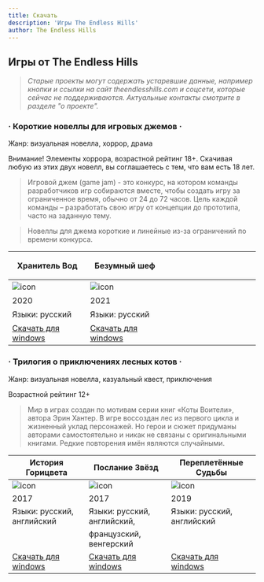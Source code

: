 ```yaml
---
title: Скачать
description: 'Игры The Endless Hills'
author: The Endless Hills
---
```

## Игры от The Endless Hills

>*Старые проекты могут содержать устаревшие данные, например кнопки и ссылки на сайт theendlesshills.com и соцсети, которые сейчас не поддерживаются. Актуальные контакты смотрите в разделе "о проекте".*

### · Короткие новеллы для игровых джемов ·

Жанр: визуальная новелла, хоррор, драма 

Внимание! Элементы хоррора, возрастной рейтинг 18+.
Скачивая любую из этих двух новелл, вы соглашаетесь с тем, что вам есть 18 лет.

>Игровой джем (game jam) - это конкурс, на котором команды разработчиков игр собираются вместе, чтобы создать игру за ограниченное время, обычно от 24 до 72 часов. Цель каждой команды – разработать свою игру от концепции до прототипа, часто на заданную тему.

>Новеллы для джема короткие и линейные из-за ограничений по времени конкурса.

Хранитель Вод | Безумный шеф | ㅤ   ㅤ   ㅤ   ㅤ   ㅤ   ㅤ   ㅤ   ㅤ   ㅤ   ㅤ   ㅤ   ㅤ   ㅤ   
-- | -- | -- 
![icon](https://6amb00.github.io/6amb00/game_icons/lake_pic.png) | ![icon](https://6amb00.github.io/6amb00/game_icons/chef_pic.png)  | ㅤ 
2020 | 2021 | 
Языки: русский | Языки: русский  |  ㅤ  
<a href="https://drive.google.com/file/d/1NH5yn-cMJ3nYNK2kSWWBLNuKaaFBNGsx/view?usp=sharing" target="_blank">Скачать для windows</a> | <a href="https://drive.google.com/file/d/1wMhBx_Qmw_RS8oGP0ghr3YTEaqJ2LepC/view?usp=sharing" target="_blank">Скачать для windows</a>  |  ㅤ  



### · Трилогия о приключениях лесных котов ·

Жанр: визуальная новелла, казуальный квест, приключения

Возрастной рейтинг 12+

>Мир в играх создан по мотивам серии книг «Коты Воители», автора Эрин Хантер. В игре воссоздан лес из первого цикла и жизненный уклад персонажей. Но герои и сюжет придуманы авторами самостоятельно и никак не связаны с оригинальными книгами. Редкие повторения имён являются случайными.


История Горицвета | Послание Звёзд  | Переплетённые Cудьбы 
-- | -- | --
![icon](https://6amb00.github.io/6amb00/game_icons/redflower_pic.png) | ![icon](https://6amb00.github.io/6amb00/game_icons/message_pic.png) | ![icon](https://6amb00.github.io/6amb00/game_icons/interwoven_pic.png)
2017 | 2017 | 2019
Языки: русский, английский | Языки: русский, английский, | Языки: русский, английский
ㅤ | французский, венгерский | ㅤ
<a href="https://drive.google.com/file/d/1OWsmHgMCxCcn5CLf2ZOiG_cXPCDcqdYU/view?usp=drive_link" target="_blank">Скачать для windows</a> | <a href="https://drive.google.com/file/d/1co60HimJFH-EWxowXje-Z6SLNzoOrGAb/view?usp=sharing" target="_blank">Скачать для windows</a> |  <a href="https://drive.google.com/file/d/1BI0EBgRY5fN0AO7RK-up5qov02MRhJzf/view?usp=sharing" target="_blank">Скачать для windows</a>
